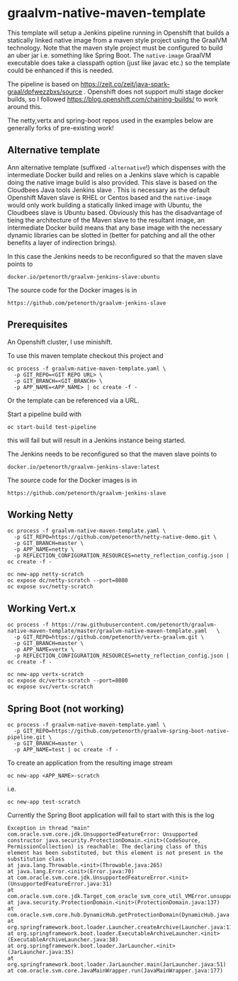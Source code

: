 # graalvm-native-maven-template

This template will setup a Jenkins pipeline running in Openshift that builds a statically linked native image from a maven style project using the GraalVM technology. Note that the maven style project must be configured to build an uber jar i.e. something like Spring Boot. The `native-image` GraalVM executable does take a classpath option (just like javac etc.) so the template could be enhanced if this is needed.

The pipeline is based on https://zeit.co/zeit/java-spark-graal/dpfwezzbxs/source . Openshift does not support multi stage docker builds, so I followed https://blog.openshift.com/chaining-builds/ to work around this.

The netty,vertx and spring-boot repos used in the examples below are generally forks of pre-existing work!

## Alternative template

Ann alternative template (suffixed `-alternative`!) which dispenses with the intermediate Docker build and relies on a Jenkins slave which is capable doing the native image build is also provided. This slave is based on the Cloudbees Java tools Jenkins slave . This is necessary as the default Openshift Maven slave is RHEL or Centos based and the `native-image` would only work building a statically linked image with Ubuntu, the Cloudbees slave is Ubuntu based. Obviously this has the disadvantage of tieing the architecture of the Maven slave to the resultant image, an intermediate Docker build means that any base image with the necessary dynamic libraries can be slotted in (better for patching and all the other benefits a layer of indirection brings).

In this case the Jenkins needs to be reconfigured so that the maven slave points to 

    docker.io/petenorth/graalvm-jenkins-slave:ubuntu
    
The source code for the Docker images is in 

    https://github.com/petenorth/graalvm-jenkins-slave

## Prerequisites

An Openshift cluster, I use minishift.

To use this maven template checkout this project and

    oc process -f graalvm-native-maven-template.yaml \
      -p GIT_REPO=<GIT REPO URL> \
      -p GIT_BRANCH=<GIT_BRANCH> \
      -p APP_NAME=<APP_NAME> | oc create -f -

Or the template can be referenced via a URL. 

Start a pipeline build with 
  
    oc start-build test-pipeline

this will fail but will result in a Jenkins instance being started.

The Jenkins needs to be reconfigured so that the maven slave points to 

    docker.io/petenorth/graalvm-jenkins-slave:latest 

The source code for the Docker images is in 

    https://github.com/petenorth/graalvm-jenkins-slave
    
## Working Netty

    oc process -f graalvm-native-maven-template.yaml \
      -p GIT_REPO=https://github.com/petenorth/netty-native-demo.git \
      -p GIT_BRANCH=master \
      -p APP_NAME=netty \
      -p REFLECTION_CONFIGURATION_RESOURCES=netty_reflection_config.json | oc create -f -

    oc new-app netty-scratch
    oc expose dc/netty-scratch --port=8080
    oc expose svc/netty-scratch
    
## Working Vert.x

    oc process -f https://raw.githubusercontent.com/petenorth/graalvm-native-maven-template/master/graalvm-native-maven-template.yaml   \ 
      -p GIT_REPO=https://github.com/petenorth/vertx-graalvm.git \
      -p GIT_BRANCH=master \
      -p APP_NAME=vertx \
      -p REFLECTION_CONFIGURATION_RESOURCES=netty_reflection_config.json | oc create -f -
      
    oc new-app vertx-scratch
    oc expose dc/vertx-scratch --port=8080
    oc expose svc/vertx-scratch

## Spring Boot (not working)

    oc process -f graalvm-native-maven-template.yaml \
      -p GIT_REPO=https://github.com/petenorth/graalvm-spring-boot-native-pipeline.git \
      -p GIT_BRANCH=master \
      -p APP_NAME=test | oc create -f -

To create an application from the resulting image stream

    oc new-app <APP_NAME>-scratch

i.e.

    oc new-app test-scratch

Currently the Spring Boot application will fail to start with this is the log

    Exception in thread "main" com.oracle.svm.core.jdk.UnsupportedFeatureError: Unsupported constructor java.security.ProtectionDomain.<init>(CodeSource, PermissionCollection) is reachable: The declaring class of this element has been substituted, but this element is not present in the substitution class
	at java.lang.Throwable.<init>(Throwable.java:265)
	at java.lang.Error.<init>(Error.java:70)
	at com.oracle.svm.core.jdk.UnsupportedFeatureError.<init>(UnsupportedFeatureError.java:31)
	at com.oracle.svm.core.jdk.Target_com_oracle_svm_core_util_VMError.unsupportedFeature(VMErrorSubstitutions.java:109)
	at java.security.ProtectionDomain.<init>(ProtectionDomain.java:137)
	at com.oracle.svm.core.hub.DynamicHub.getProtectionDomain(DynamicHub.java:969)
	at org.springframework.boot.loader.Launcher.createArchive(Launcher.java:117)
	at org.springframework.boot.loader.ExecutableArchiveLauncher.<init>(ExecutableArchiveLauncher.java:38)
	at org.springframework.boot.loader.JarLauncher.<init>(JarLauncher.java:35)
	at org.springframework.boot.loader.JarLauncher.main(JarLauncher.java:51)
	at com.oracle.svm.core.JavaMainWrapper.run(JavaMainWrapper.java:177)



